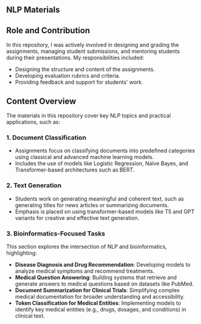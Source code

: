 ## NLP Materials
## **Role and Contribution**
In this repository, I was actively involved in designing and grading the assignments, managing student submissions, and mentoring students during their presentations. My responsibilities included:
- Designing the structure and content of the assignments.
- Developing evaluation rubrics and criteria.
- Providing feedback and support for students’ work.

## **Content Overview**
The materials in this repository cover key NLP topics and practical applications, such as:

### 1. **Document Classification**
- Assignments focus on classifying documents into predefined categories using classical and advanced machine learning models.
- Includes the use of models like Logistic Regression, Naïve Bayes, and Transformer-based architectures such as BERT.

### 2. **Text Generation**
- Students work on generating meaningful and coherent text, such as generating titles for news articles or summarizing documents.
- Emphasis is placed on using transformer-based models like T5 and GPT variants for creative and effective text generation.

### 3. **Bioinformatics-Focused Tasks**
This section explores the intersection of NLP and bioinformatics, highlighting:
- **Disease Diagnosis and Drug Recommendation**: Developing models to analyze medical symptoms and recommend treatments.
- **Medical Question Answering**: Building systems that retrieve and generate answers to medical questions based on datasets like PubMed.
- **Document Summarization for Clinical Trials**: Simplifying complex medical documentation for broader understanding and accessibility.
- **Token Classification for Medical Entities**: Implementing models to identify key medical entities (e.g., drugs, dosages, and conditions) in clinical text. 
